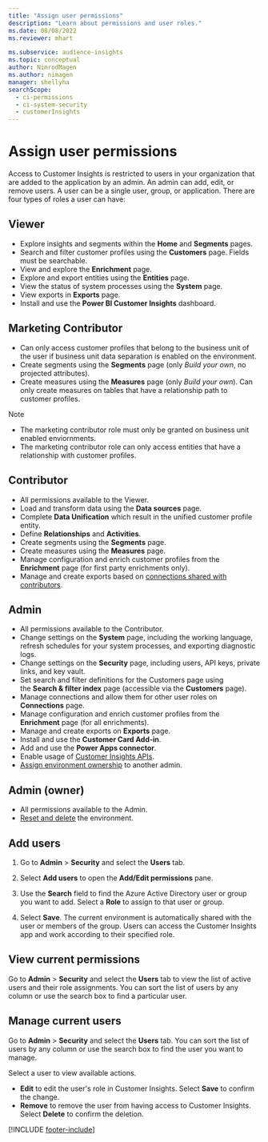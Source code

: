 ```yaml
---
title: "Assign user permissions"
description: "Learn about permissions and user roles."
ms.date: 08/08/2022
ms.reviewer: mhart

ms.subservice: audience-insights
ms.topic: conceptual
author: NimrodMagen
ms.author: nimagen
manager: shellyha
searchScope: 
  - ci-permissions
  - ci-system-security
  - customerInsights
---
```


# Assign user permissions

Access to Customer Insights is restricted to users in your organization that are added to the application by an admin. An admin can add, edit, or remove users. A user can be a single user, group, or application. There are four types of roles a user can have:

## Viewer

- Explore insights and segments within the **Home** and **Segments** pages.
- Search and filter customer profiles using the **Customers** page. Fields must be searchable.
- View and explore the **Enrichment** page.
- Explore and export entities using the **Entities** page.
- View the status of system processes  using the **System** page.
- View exports in **Exports** page.
- Install and use the **Power BI Customer Insights** dashboard.

## Marketing Contributor 

- Can only access customer profiles that belong to the business unit of the user if business unit data separation is enabled on the environment.
- Create segments using the **Segments** page (only *Build your own*, no projected attributes).
- Create measures using the **Measures** page (only *Build your own*). Can only create measures on tables that have a relationship path to customer profiles.

> [!NOTE]
   > * The marketing contributor role must only be granted on business unit enabled enviornments.
   > * The marketing contributor role can only access entities that have a relationship with customer profiles.
   
## Contributor

- All permissions available to the Viewer.
- Load and transform data using the **Data sources** page.
- Complete **Data Unification** which result in the unified customer profile entity.
- Define **Relationships** and **Activities**.
- Create segments using the **Segments** page.
- Create measures using the **Measures** page.
- Manage configuration and enrich customer profiles from the **Enrichment** page (for first party enrichments only).
- Manage and create exports based on [connections shared with contributors](connections.md#allow-contributors-to-use-a-connection-for-exports).

## Admin

- All permissions available to the Contributor.
- Change settings on the **System** page, including the working language, refresh schedules for your system processes, and exporting diagnostic logs.
- Change settings on the **Security** page, including users, API keys, private links, and key vault.
- Set search and filter definitions for the Customers page using the **Search & filter index** page (accessible via the **Customers** page).
- Manage connections and allow them for other user roles on **Connections** page.
- Manage configuration and enrich customer profiles from the **Enrichment** page (for all enrichments).
- Manage and create exports on **Exports** page.
- Install and use the **Customer Card Add-in**.
- Add and use the **Power Apps connector**.
- Enable usage of [Customer Insights APIs](apis.md).
- [Assign environment ownership](manage-environments.md#change-the-owner-of-an-environment) to another admin.

## Admin (owner)

- All permissions available to the Admin.
- [Reset and delete](manage-environments.md#reset-an-existing-environment-preview) the environment.

## Add users

1. Go to **Admin** > **Security** and select the **Users** tab.

1. Select **Add users** to open the **Add/Edit permissions** pane.

1. Use the **Search** field to find the Azure Active Directory user or group you want to add. Select a **Role** to assign to that user or group.

1. Select **Save**. The current environment is automatically shared with the user or members of the group. Users can access the Customer Insights app and work according to their specified role.

## View current permissions

Go to **Admin** > **Security** and select the **Users** tab to view the list of active users and their role assignments. You can sort the list of users by any column or use the search box to find a particular user.

## Manage current users

Go to **Admin** > **Security** and select the **Users** tab. You can sort the list of users by any column or use the search box to find the user you want to manage.

Select a user to view available actions.

- **Edit** to edit the user's role in Customer Insights. Select **Save** to confirm the change.
- **Remove** to remove the user from having access to Customer Insights. Select **Delete** to confirm the deletion.

[!INCLUDE [footer-include](includes/footer-banner.md)]
